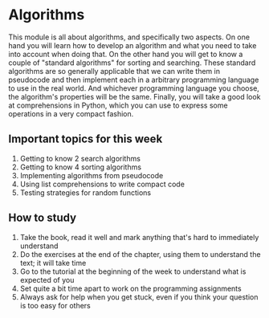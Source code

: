 # Algorithms

This module is all about algorithms, and specifically two aspects. On one hand you will learn how to develop an algorithm and what you need to take into account when doing that. On the other hand you will get to know a couple of "standard algorithms" for sorting and searching. These standard algorithms are so generally applicable that we can write them in pseudocode and then implement each in a arbitrary programming language to use in the real world. And whichever programming language you choose, the algorithm's properties will be the same. Finally, you will take a good look at comprehensions in Python, which you can use to express some operations in a very compact fashion.

## Important topics for this week

1. Getting to know 2 search algorithms
2. Getting to know 4 sorting algorithms
3. Implementing algorithms from pseudocode
4. Using list comprehensions to write compact code
5. Testing strategies for random functions

## How to study

1. Take the book, read it well and mark anything that's hard to immediately understand
2. Do the exercises at the end of the chapter, using them to understand the text; it will take time
3. Go to the tutorial at the beginning of the week to understand what is expected of you
4. Set quite a bit time apart to work on the programming assignments
5. Always ask for help when you get stuck, even if you think your question is too easy for others
